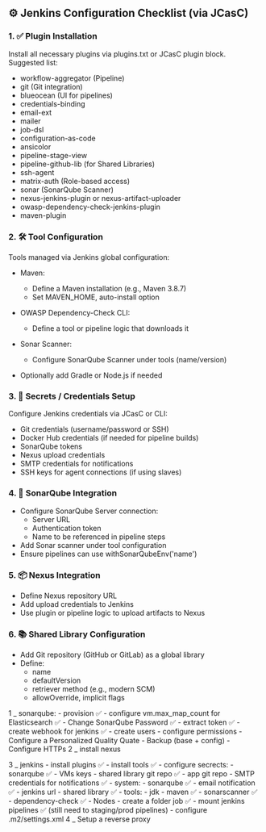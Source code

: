 ## ⚙️ Jenkins Configuration Checklist (via JCasC)
### 1. ✅ Plugin Installation
Install all necessary plugins via plugins.txt or JCasC plugin block. Suggested list:
- workflow-aggregator (Pipeline)
- git (Git integration)
- blueocean (UI for pipelines)
- credentials-binding
- email-ext
- mailer
- job-dsl
- configuration-as-code
- ansicolor
- pipeline-stage-view
- pipeline-github-lib (for Shared Libraries)
- ssh-agent
- matrix-auth (Role-based access)
- sonar (SonarQube Scanner)
- nexus-jenkins-plugin or nexus-artifact-uploader
- owasp-dependency-check-jenkins-plugin
- maven-plugin

### 2. 🛠️ Tool Configuration
Tools managed via Jenkins global configuration:

- Maven:
    - Define a Maven installation (e.g., Maven 3.8.7)
    - Set MAVEN_HOME, auto-install option
- OWASP Dependency-Check CLI:
    - Define a tool or pipeline logic that downloads it
- Sonar Scanner:
    - Configure SonarQube Scanner under tools (name/version)

- Optionally add Gradle or Node.js if needed


### 3. 🔐 Secrets / Credentials Setup
Configure Jenkins credentials via JCasC or CLI:
- Git credentials (username/password or SSH)
- Docker Hub credentials (if needed for pipeline builds)
- SonarQube tokens
- Nexus upload credentials
- SMTP credentials for notifications
- SSH keys for agent connections (if using slaves)

### 4. 🤝 SonarQube Integration
- Configure SonarQube Server connection:
    - Server URL
    - Authentication token
    - Name to be referenced in pipeline steps
- Add Sonar scanner under tool configuration
- Ensure pipelines can use withSonarQubeEnv('name')

### 5. 📦 Nexus Integration
- Define Nexus repository URL
- Add upload credentials to Jenkins
- Use plugin or pipeline logic to upload artifacts to Nexus

### 6. 📚 Shared Library Configuration
- Add Git repository (GitHub or GitLab) as a global library
- Define:
    - name
    - defaultVersion
    - retriever method (e.g., modern SCM)
    - allowOverride, implicit flags

1 _ sonarqube:
    - provision ✅
    - configure vm.max_map_count for Elasticsearch ✅
    - Change SonarQube Password ✅
    - extract token ✅
    - create webhook for jenkins ✅
    - create users 
    - configure permissions
    - Configure a Personalized Quality Quate
    - Backup (base + config)
    - Configure HTTPs 
2 _ install nexus
    
3 _ jenkins
    - install plugins ✅
    - install tools ✅
    - configure secrects: 
        - sonarqube ✅
        - VMs keys
        - shared library git repo ✅
        - app git repo
        - SMTP credentials for notifications ✅
    - system:
        - sonarqube ✅
        - email notification ✅
        - jenkins url 
        - shared library ✅
    - tools:
        - jdk
        - maven ✅
        - sonarscanner ✅
        - dependency-check ✅
    - Nodes
    - create a folder job ✅
    - mount jenkins pipelines ✅ (still need to staging/prod pipelines)
    - configure .m2/settings.xml 
4 _ Setup a reverse proxy
